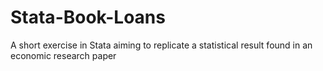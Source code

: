 # Stata-Book-Loans
A short exercise in Stata aiming to replicate a statistical result found in an economic research paper
